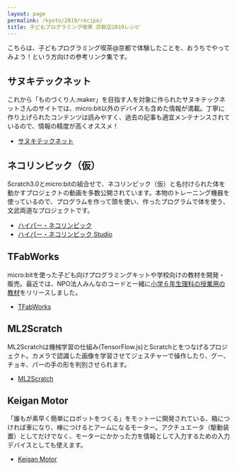```yaml
---
layout: page
permalink: /kyoto/2019/recipe/
title: 子どもプログラミング喫茶 京都店2019レシピ
---
```

こちらは、子どもプログラミング喫茶@京都で体験したことを、おうちでやってみよう！という方向けの参考リンク集です。

## サヌキテックネット
これから「ものづくり人:maker」を目指す人を対象に作られたサヌキテックネットさんのサイトでは、micro:bit以外のデバイスも含めた情報が満載。丁寧に作り上げられたコンテンツは読みやすく、過去の記事も適宜メンテナンスされているので、情報の精度が高くオススメ！

- [サヌキテックネット](https://sanuki-tech.net/)

## ネコリンピック（仮）
Scratch3.0とmicro:bitの組合せで、ネコリンピック（仮）と名付けられた体を動かすプロジェクトの動画を多数公開されています。本物のトレーニング機器を使っているので、プログラムを作って頭を使い、作ったプログラムで体を使う、文武両道なプロジェクトです。

- [ハイパー・ネコリンピック](http://make-lab.sakura.ne.jp/nekolympic.html)
- [ハイパー・ネコリンピック Studio](https://scratch.mit.edu/studios/8509734/)

## TFabWorks
micro:bitを使った子ども向けプログラミングキットや学校向けの教材を開発・販売。最近では、NPO法人みんなのコードと一緒に[小学６年生理科の授業用の教材](https://proguru.jp/science)をリリースしました。

- [TFabWorks](https://tfabworks.com/)

## ML2Scratch
ML2Scratchは機械学習の仕組み(TensorFlow.js)とScratchとをつなげるプロジェクト。カメラで認識した画像を学習させてジェスチャーで操作したり、グー、チョキ、パーの手の形を判別させられます。

- [ML2Scratch](https://champierre.github.io/ml2scratch/)

## Keigan Motor
「誰もが素早く簡単にロボットをつくる」をモットーに開発されている、箱につければ車になり、棒につけるとアームになるモーター。アクチュエータ（駆動装置）としてだけでなく、モーターにかかった力を情報として入力するための入力デバイスとしても使えます。

- [Keigan Motor](https://keigan-motor.com/)